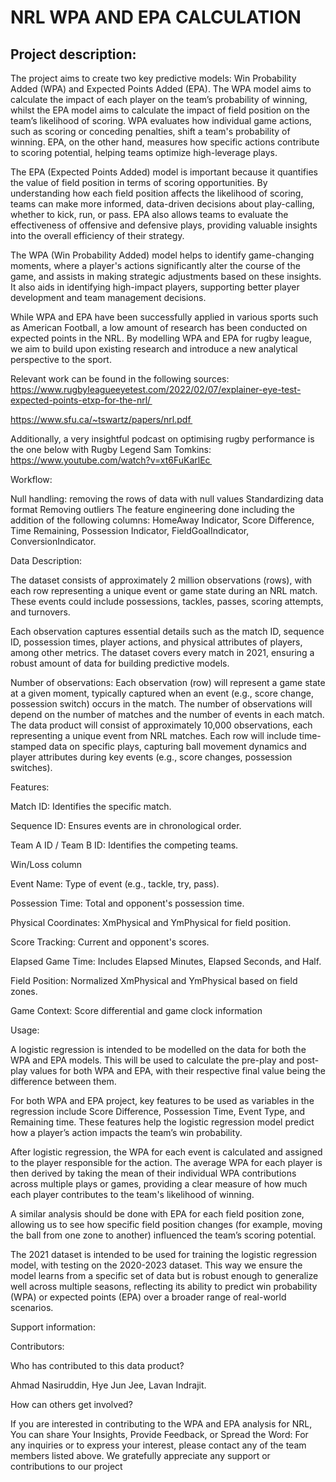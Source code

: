 # NRL WPA AND EPA CALCULATION

## Project description:

The project aims to create two key predictive models: Win Probability Added (WPA) and Expected Points Added (EPA). The WPA model aims to calculate the impact of each player on the team’s probability of winning, whilst the EPA model aims to calculate the impact of field position on the team’s likelihood of scoring. 
WPA evaluates how individual game actions, such as scoring or conceding penalties, shift a team's probability of winning. EPA, on the other hand, measures how specific actions contribute to scoring potential, helping teams optimize high-leverage plays.

The EPA (Expected Points Added) model is important because it quantifies the value of field position in terms of scoring opportunities. By understanding how each field position affects the likelihood of scoring, teams can make more informed, data-driven decisions about play-calling, whether to kick, run, or pass. EPA also allows teams to evaluate the effectiveness of offensive and defensive plays, providing valuable insights into the overall efficiency of their strategy.

The WPA (Win Probability Added) model helps to identify game-changing moments, where a player's actions significantly alter the course of the game, and assists in making strategic adjustments based on these insights. It also aids in identifying high-impact players, supporting better player development and team management decisions.

While WPA and EPA have been successfully applied in various sports such as American Football, a low amount of research has been conducted on expected points in the NRL. By modelling WPA and EPA for rugby league, we aim to build upon existing research and introduce a new analytical perspective to the sport. 

Relevant work can be found in the following sources:
https://www.rugbyleagueeyetest.com/2022/02/07/explainer-eye-test-expected-points-etxp-for-the-nrl/ 

https://www.sfu.ca/~tswartz/papers/nrl.pdf 

Additionally, a very insightful podcast on optimising rugby performance is the one below with Rugby Legend Sam Tomkins:
https://www.youtube.com/watch?v=xt6FuKarlEc 

Workflow: 

Null handling: removing the rows of data with null values Standardizing data format Removing outliers
The feature engineering done including the addition of the following columns: HomeAway Indicator, Score Difference, Time Remaining, Possession Indicator, FieldGoalIndicator, ConversionIndicator.

Data Description:

The dataset consists of approximately 2 million observations (rows), with each row representing a unique event or game state during an NRL match. These events could include possessions, tackles, passes, scoring attempts, and turnovers.

Each observation captures essential details such as the match ID, sequence ID, possession times, player actions, and physical attributes of players, among other metrics. The dataset covers every match in 2021, ensuring a robust amount of data for building predictive models.

Number of observations:
Each observation (row) will represent a game state at a given moment, typically captured when an event (e.g., score change, possession switch) occurs in the match. The number of observations will depend on the number of matches and the number of events in each match.
The data product will consist of approximately 10,000 observations, each representing a unique event from NRL matches. Each row will include time-stamped data on specific plays, capturing ball movement dynamics and player attributes during key events (e.g., score changes, possession switches).

Features:

Match ID: Identifies the specific match.

Sequence ID: Ensures events are in chronological order.

Team A ID / Team B ID: Identifies the competing teams.

Win/Loss column

Event Name: Type of event (e.g., tackle, try, pass).

Possession Time: Total and opponent's possession time.

Physical Coordinates: XmPhysical and YmPhysical for field position.

Score Tracking: Current and opponent's scores.

Elapsed Game Time: Includes Elapsed Minutes, Elapsed Seconds, and Half.

Field Position: Normalized XmPhysical and YmPhysical based on field zones.

Game Context: Score differential and game clock information

Usage:

A logistic regression is intended to be modelled on the data for both the WPA and EPA models. This will be used to calculate the pre-play and post-play values for both WPA and EPA, with their respective final value being the difference between them. 

For both WPA and EPA project, key features to be used as variables in the regression include Score Difference, Possession Time, Event Type, and Remaining time. These features help the logistic regression model predict how a player’s action impacts the team’s win probability.

After logistic regression, the WPA for each event is calculated and assigned to the player responsible for the action. The average WPA for each player is then derived by taking the mean of their individual WPA contributions across multiple plays or games, providing a clear measure of how much each player contributes to the team's likelihood of winning.

A similar analysis should be done with EPA for each field position zone, allowing us to see how specific field position changes (for example, moving the ball from one zone to another) influenced the team’s scoring potential.

The 2021 dataset is intended to be used for training the logistic regression model, with testing on the 2020-2023 dataset. This way we ensure the model learns from a specific set of data but is robust enough to generalize well across multiple seasons, reflecting its ability to predict win probability (WPA) or expected points (EPA) over a broader range of real-world scenarios.

Support information: 

Contributors: 

Who has contributed to this data product? 

Ahmad Nasiruddin, Hye Jun Jee, Lavan Indrajit.

How can others get involved?

If you are interested in contributing to the WPA and EPA analysis for NRL, You can share Your Insights, Provide Feedback, or Spread the Word: For any inquiries or to express your interest, please contact any of the team members listed above. We gratefully appreciate any support or contributions to our project
